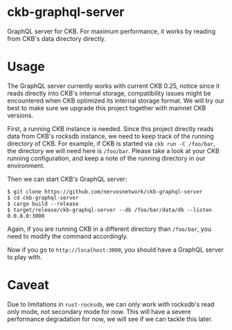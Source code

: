 # ckb-graphql-server

GraphQL server for CKB. For maximum performance, it works by reading from CKB's data directory directly.

# Usage

The GraphQL server currently works with current CKB 0.25, notice since it reads directly into CKB's internal storage, compatibility issues might be encountered when CKB optimized its internal storage format. We will try our best to make sure we upgrade this project together with mainnet CKB versions.

First, a running CKB instance is needed. Since this project directly reads data from CKB's rocksdb instance, we need to keep track of the running directory of CKB. For example, if CKB is started via `ckb run -C /foo/bar`, the directory we will need here is `/foo/bar`. Please take a look at your CKB running configuration, and keep a note of the running directory in our environment.

Then we can start CKB's GraphQL server:

```
$ git clone https://github.com/nervosnetwork/ckb-graphql-server
$ cd ckb-graphql-server
$ cargo build --release
$ target/release/ckb-graphql-server --db /foo/bar/data/db --listen 0.0.0.0:3000
```

Again, if you are running CKB in a different directory than `/foo/bar`, you need to modify the command accordingly.

Now if you go to `http://localhost:3000`, you should have a GraphQL server to play with.

# Caveat

Due to limitations in `rust-rocksdb`, we can only work with rocksdb's read only mode, not secondary mode for now. This will have a severe performance degradation for now, we will see if we can tackle this later.
